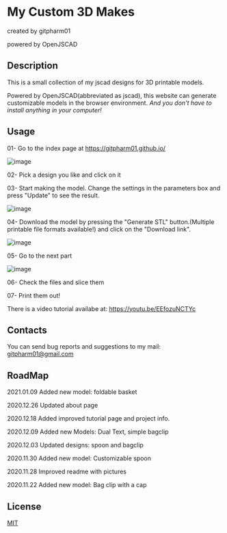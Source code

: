 # My Custom 3D Makes 
created by gitpharm01 

powered by OpenJSCAD
## Description
This is a small collection of my jscad designs for 3D printable models.

Powered by OpenJSCAD(abbreviated as jscad), this website can generate customizable models in the browser environment. *And you don't have to install anything in your computer!*

## Usage
01- Go to the index page at  https://gitpharm01.github.io/

![image](https://github.com/gitpharm01/gitpharm01.github.io/blob/main/imgs/index.png)

02- Pick a design you like and click on it

03- Start making the model. Change the settings in the parameters box and press "Update" to see the result.

![image](https://github.com/gitpharm01/gitpharm01.github.io/blob/main/imgs/part1.png)

04- Download the model by pressing the "Generate STL" button.(Multiple printable file formats available!) and click on the "Download link".

![image](https://github.com/gitpharm01/gitpharm01.github.io/blob/main/imgs/download.png)

05- Go to the next part

![image](https://github.com/gitpharm01/gitpharm01.github.io/blob/main/imgs/secondPart.png)

06- Check the files and slice them

07- Print them out!

There is a video tutorial availabe at: https://youtu.be/EEfozuNCTYc 

## Contacts
You can send bug reports and suggestions to my mail:
gitpharm01@gmail.com

## RoadMap
2021.01.09
Added new model: foldable basket

2020.12.26
Updated about page

2020.12.18
Added improved tutorial page and project info.

2020.12.09
Added new Models: Dual Text, simple bagclip

2020.12.03 
Updated designs: spoon and bagclip

2020.11.30
Added new model: Customizable spoon

2020.11.28
Improved readme with pictures

2020.11.22 
Added new model: Bag clip with a cap 

## License
[MIT](https://choosealicense.com/licenses/mit/)

